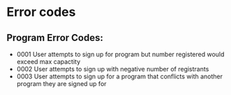 # Error codes

## Program Error Codes:
- 0001 User attempts to sign up for program but number registered would exceed max capactity
- 0002 User attempts to sign up with negative number of registrants
- 0003 User attempts to sign up for a program that conflicts with another program they are signed up for